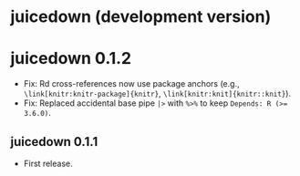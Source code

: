 # juicedown (development version)

# juicedown 0.1.2

- Fix: Rd cross-references now use package anchors (e.g., `\link[knitr:knitr-package]{knitr}`, `\link[knitr:knit]{knitr::knit}`).
- Fix: Replaced accidental base pipe `|>` with `%>%` to keep `Depends: R (>= 3.6.0)`.

## juicedown 0.1.1

* First release.
